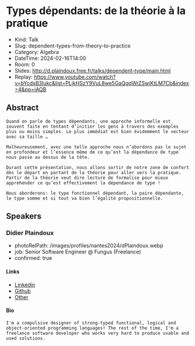 # Types dépendants: de la théorie à la pratique

- Kind: Talk
- Slug: dependent-types-from-theory-to-practice
- Category: Algebra
- DateTime: 2024-02-16T14:00
- Room: 0
- Slides: http://d.plaindoux.free.fr/talks/dependent-type/main.html
- Replay: https://www.youtube.com/watch?v=bYcdxB3Iukc&list=PLjkHSzY9VuL8we5GaQgqWrZSwiKtLM7Cb&index=4&pp=iAQB

## Abstract

```
Quand on parle de types dépendants, une approche informelle est souvent faite en tentant d’initier les gens à travers des exemples plus ou moins simples. Le plus immédiat est bien évidemment le vecteur avec sa taille …

Malheureusement, avec une telle approche nous n’abordons pas le sujet en profondeur et l’essence même de ce qu’est la dépendance de type nous passe au dessus de la tête.

Durant cette présentation, nous allons sortir de notre zone de confort dès le départ en partant de la théorie pour aller vers la pratique. Partir de la théorie veut dire lecture de formalise pour mieux apprehender ce qu’est effectivement la dépendance de type !

Nous aborderons: le type fonctionnel dépendant, la paire dépendante, le type somme et si tout va bien l’égalité propositionnelle.
```

## Speakers

### Didier Plaindoux

- photoRelPath: /images/profiles/nantes2024/dPlaindoux.webp
- job: Senior Software Engineer @ Fungus (Freelance)
- confirmed: true

#### Links

- [Linkedin](https://www.linkedin.com/in/didier-plaindoux-912b3517)
- [Github](https://github.com/d-plaindoux)
- [Other](http://d.plaindoux.free.fr)

#### Bio

```
I'm a compulsive designer of strong-typed functional, logical and object-oriented programming languages! The rest of the time, I'm a freelance software developer who works very hard to produce usable and used solutions.
```
